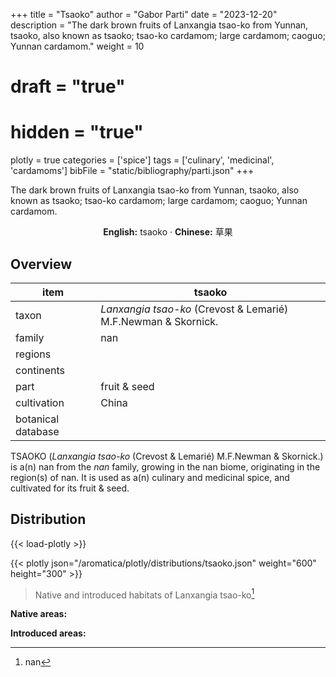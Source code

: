 +++
title = "Tsaoko"
author = "Gabor Parti"
date = "2023-12-20"
description = "The dark brown fruits of Lanxangia tsao-ko from Yunnan, tsaoko, also known as tsaoko; tsao-ko cardamom; large cardamom; caoguo; Yunnan cardamom."
weight = 10
# draft = "true"
# hidden = "true"
plotly = true
categories = ['spice']
tags = ['culinary', 'medicinal', 'cardamoms']
bibFile = "static/bibliography/parti.json"
+++

The dark brown fruits of Lanxangia tsao-ko from Yunnan, tsaoko, also known as tsaoko; tsao-ko cardamom; large cardamom; caoguo; Yunnan cardamom.

<center>

**English:** tsaoko · **Chinese:** <span class="traditional-chinese-text">草果</span>

</center>

## Overview

|       item       |                            tsaoko                            |
|------------------|--------------------------------------------------------------|
|       taxon      |*Lanxangia tsao-ko* (Crevost & Lemarié) M.F.Newman & Skornick.|
|      family      |                              nan                             |
|      regions     |                                                              |
|    continents    |                                                              |
|       part       |                         fruit & seed                         |
|    cultivation   |                             China                            |
|botanical database|                                                              |

TSAOKO (*Lanxangia tsao-ko* (Crevost & Lemarié) M.F.Newman & Skornick.) is a(n) nan from the *nan* family, growing in the nan biome, originating in the region(s) of nan. It is used as a(n) culinary and medicinal spice, and cultivated for its fruit & seed.



## Distribution

{{< load-plotly >}}

{{< plotly json="/aromatica/plotly/distributions/tsaoko.json" weight="600" height="300" >}}

>Native and introduced habitats of Lanxangia tsao-ko[^powo]

[^powo]: nan

<p style="text-align:left;">

**Native areas:** &ensp; &ensp; &ensp; 

**Introduced areas:** 

</p>




